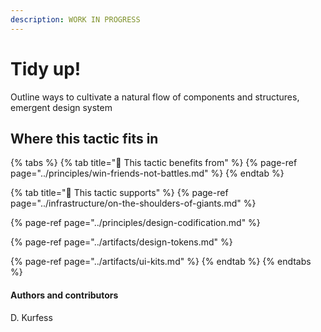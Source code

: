 ```yaml
---
description: WORK IN PROGRESS
---
```


# Tidy up!

Outline ways to cultivate a natural flow of components and structures, emergent design system

## Where this tactic fits in

{% tabs %}
{% tab title="🙏  This tactic benefits from" %}
{% page-ref page="../principles/win-friends-not-battles.md" %}
{% endtab %}

{% tab title="💪  This tactic supports" %}
{% page-ref page="../infrastructure/on-the-shoulders-of-giants.md" %}

{% page-ref page="../principles/design-codification.md" %}

{% page-ref page="../artifacts/design-tokens.md" %}

{% page-ref page="../artifacts/ui-kits.md" %}
{% endtab %}
{% endtabs %}

#### Authors and contributors

D. Kurfess

